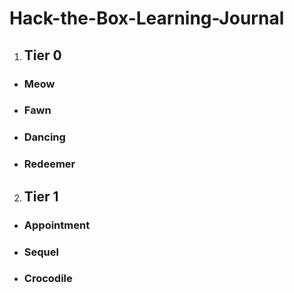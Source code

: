 # Hack-the-Box-Learning-Journal
1. ## Tier 0
  - ### Meow
  - ### Fawn
  - ### Dancing
  - ### Redeemer
2. ## Tier 1
  - ### Appointment
  - ### Sequel
  - ### Crocodile
